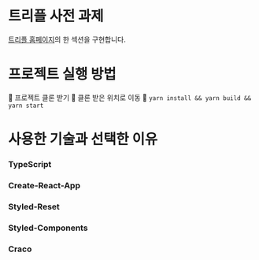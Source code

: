 # 트리플 사전 과제

[트리플 홈페이지](https://triple.guide/intro/)의 한 섹션을 구현합니다.

# 프로젝트 실행 방법

📌 프로젝트 클론 받기
📌 클론 받은 위치로 이동
📌 `yarn install && yarn build && yarn start`

# 사용한 기술과 선택한 이유

### TypeScript

### Create-React-App

### Styled-Reset

### Styled-Components

### Craco
